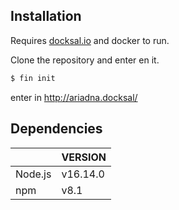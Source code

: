 ## Installation

Requires [docksal.io](https://docksal.io/) and docker to run.

Clone the repository and enter en it.
```sh
$ fin init
```
enter in http://ariadna.docksal/

## Dependencies

|         | VERSION  |
|---------|----------|
| Node.js | v16.14.0 |
| npm     | v8.1     |
